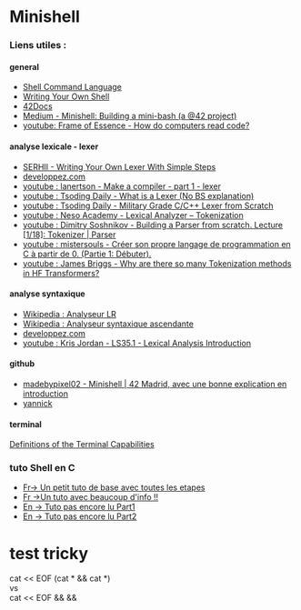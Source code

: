 # Minishell

### Liens utiles :
#### general
- [Shell Command Language](https://pubs.opengroup.org/onlinepubs/009695399/utilities/xcu_chap02.html)
- [Writing Your Own Shell](https://www.cs.purdue.edu/homes/grr/SystemsProgrammingBook/Book/Chapter5-WritingYourOwnShell.pdf)
- [42Docs](https://harm-smits.github.io/42docs/projects/minishell)
- [Medium - Minishell: Building a mini-bash (a @42 project)](https://m4nnb3ll.medium.com/minishell-building-a-mini-bash-a-42-project-b55a10598218)  
- [youtube: Frame of Essence - How do computers read code?](https://www.youtube.com/watch?v=QXjU9qTsYCc&t=563s)

#### analyse lexicale - lexer
- [SERHII - Writing Your Own Lexer With Simple Steps](https://serhii.io/posts/writing-your-own-lexer-with-simple-steps)
- [developpez.com](https://olance.developpez.com/articles/delphi/lexers-theorie/)
- [youtube : lanertson - Make a compiler - part 1 - lexer](https://www.youtube.com/watch?v=PRcMPwaWj1Y)
- [youtube : Tsoding Daily - What is a Lexer (No BS explanation)](https://www.youtube.com/watch?v=BI3K-ME3L74)
- [youtube : Tsoding Daily - Military Grade C/C++ Lexer from Scratch](https://www.youtube.com/watch?v=AqyZztKlSGQ)
- [youtube : Neso Academy - Lexical Analyzer – Tokenization](https://www.youtube.com/watch?v=MZ9NZdZteG4)
- [youtube : Dimitry Soshnikov - Building a Parser from scratch. Lecture [1/18]: Tokenizer | Parser](https://www.youtube.com/watch?v=4m7ubrdbWQU)
- [youtube : mistersouls - Créer son propre langage de programmation en C à partir de 0. (Partie 1: Débuter).](https://www.youtube.com/watch?v=vmkeZgSE3EE)
- [youtube : James Briggs - Why are there so many Tokenization methods in HF Transformers?](https://www.youtube.com/watch?v=bWLvGGJLzF8)

#### analyse syntaxique
- [Wikipedia : Analyseur LR](https://fr.wikipedia.org/wiki/Analyseur_LR)
- [Wikipedia : Analyseur syntaxique ascendante](https://fr.wikipedia.org/wiki/Analyse_syntaxique_ascendante)
- [developpez.com](https://sjrd.developpez.com/algorithmique/analyseurs-syntaxiques/#LAN04)
- [youtube : Kris Jordan - LS35.1 - Lexical Analysis Introduction](https://www.youtube.com/watch?v=sF8NVTyC4uo)

#### github
- [madebypixel02 - Minishell | 42 Madrid, avec une bonne explication en introduction](https://github.com/madebypixel02/minishell?tab=readme-ov-file#lexer-and-expander)  
- [yannick](https://yannick.eu/minishell/)

#### terminal
[Definitions of the Terminal Capabilities](https://www.gnu.org/software/termutils/manual/termcap-1.3/html_chapter/termcap_4.html)

### tuto Shell en C
- [Fr-> Un petit tuto de base avec toutes les etapes](https://segfault42.github.io/posts/minishell/)
- [Fr ->Un tuto avec beaucoup d'info !!](https://chrtophe.developpez.com/tutoriels/minisysteme/)
- [En -> Tuto pas encore lu Part1](https://dev.to/angelotheman/build-your-own-shell-part-2-5gie)
- [En -> Tuto pas encore lu Part2](https://dev.to/angelotheman/build-your-own-shell-part-2-5gie)

# test tricky
cat << EOF (cat * && cat *)  
vs  
cat << EOF && &&